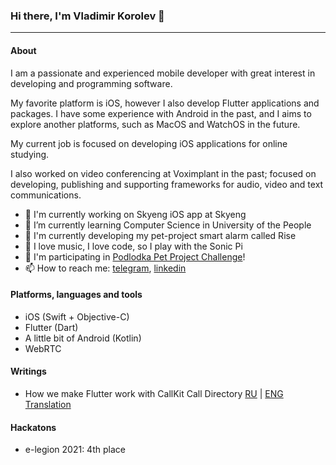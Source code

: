 ### Hi there, I'm Vladimir Korolev 👋
---

#### About

I am a passionate and experienced mobile developer with great interest in developing and programming software.

My favorite platform is iOS, however I also develop Flutter applications and packages. I have some experience with Android in the past, and I aims to explore another platforms, such as MacOS and WatchOS in the future.

My current job is focused on developing iOS applications for online studying.

I also worked on video conferencing at Voximplant in the past; focused on developing, publishing and supporting frameworks for audio, video and text communications.

- 💎 I'm currently working on Skyeng iOS app at Skyeng
- 🌱 I’m currently learning Computer Science in University of the People
- 🦄 I'm currently developing my pet-project smart alarm called Rise
- 🦹 I love music, I love code, so I play with the Sonic Pi
- 🏹 I'm participating in [Podlodka Pet Project Challenge](https://github.com/VladimirBrejcha/PodlodkaPetProjectChallenge)!
- 📫 How to reach me: [telegram](https://t.me/vladimirbrejcha), [linkedin](https://www.linkedin.com/in/vladimir-korolev/)

#### Platforms, languages and tools
- iOS (Swift + Objective-C)
- Flutter (Dart)
- A little bit of Android (Kotlin)
- WebRTC

#### Writings
- How we make Flutter work with CallKit Call Directory [RU](https://habr.com/ru/company/Voximplant/blog/553422/) | [ENG Translation](https://dev.to/imaximova/how-we-make-flutter-work-with-callkit-call-directory-5334)

#### Hackatons
- e-legion 2021: 4th place
